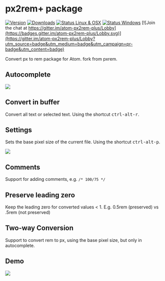 # px2rem+ package
[![Version](https://img.shields.io/apm/v/px2rem-plus.svg?style=flat-square)](https://atom.io/packages/px2rem-plus)
[![Downloads](https://img.shields.io/apm/dm/px2rem-plus.svg?style=flat-square)](https://atom.io/packages/px2rem-plus)
[![Status Linux & OSX](https://img.shields.io/travis/hex-ci/px2rem-plus.svg?style=flat-square&label=Linux%20%26%20OSX)](https://travis-ci.org/hex-ci/px2rem-plus)
[![Status Windows](https://img.shields.io/appveyor/ci/hex-ci/px2rem-plus.svg?style=flat-square&label=Windows)](https://ci.appveyor.com/project/hex-ci/px2rem-plus)
[![Join the chat at https://gitter.im/atom-px2rem-plus/Lobby](https://badges.gitter.im/atom-px2rem-plus/Lobby.svg)](https://gitter.im/atom-px2rem-plus/Lobby?utm_source=badge&utm_medium=badge&utm_campaign=pr-badge&utm_content=badge)

Convert px to rem package for Atom. fork from pxrem.

## Autocomplete

![](https://raw.githubusercontent.com/hex-ci/px2rem-plus/master/autocomplete.png)

## Convert in buffer

Convert all text or selected text. Using the shortcut <kbd>ctrl-alt-r</kbd>.

## Settings

Sets the base pixel size of the current file. Using the shortcut <kbd>ctrl-alt-p</kbd>.

![](https://raw.githubusercontent.com/hex-ci/px2rem-plus/master/settings.png)

## Comments

Support for adding comments, e.g. `/* 100/75 */`

## Preserve leading zero

Keep the leading zero for converted values < 1. E.g. 0.5rem (preserved) vs .5rem (not preserved)

## Two-way Conversion

Support to convert rem to px, using the base pixel size, but only in autocomplete.

## Demo

![](https://raw.githubusercontent.com/hex-ci/px2rem-plus/master/example.gif)
